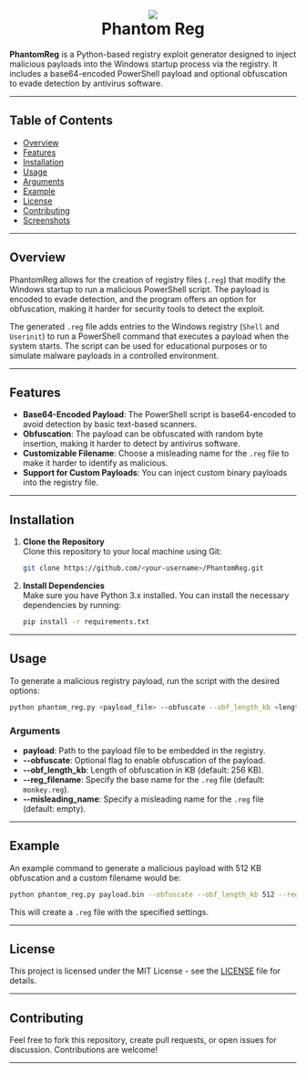 
<h1 align="center">

<br>
<img src="https://i.imgur.com/T67NiRK.png">
<br>
Phantom Reg
</h1>

**PhantomReg** is a Python-based registry exploit generator designed to inject malicious payloads into the Windows startup process via the registry. It includes a base64-encoded PowerShell payload and optional obfuscation to evade detection by antivirus software.

---

## Table of Contents

- [Overview](#overview)
- [Features](#features)
- [Installation](#installation)
- [Usage](#usage)
- [Arguments](#arguments)
- [Example](#example)
- [License](#license)
- [Contributing](#contributing)
- [Screenshots](#screenshots)

---

## Overview

PhantomReg allows for the creation of registry files (`.reg`) that modify the Windows startup to run a malicious PowerShell script. The payload is encoded to evade detection, and the program offers an option for obfuscation, making it harder for security tools to detect the exploit.

The generated `.reg` file adds entries to the Windows registry (`Shell` and `Userinit`) to run a PowerShell command that executes a payload when the system starts. The script can be used for educational purposes or to simulate malware payloads in a controlled environment.

---

## Features

- **Base64-Encoded Payload**: The PowerShell script is base64-encoded to avoid detection by basic text-based scanners.
- **Obfuscation**: The payload can be obfuscated with random byte insertion, making it harder to detect by antivirus software.
- **Customizable Filename**: Choose a misleading name for the `.reg` file to make it harder to identify as malicious.
- **Support for Custom Payloads**: You can inject custom binary payloads into the registry file.

---

## Installation

1. **Clone the Repository**  
   Clone this repository to your local machine using Git:
   ```bash
   git clone https://github.com/<your-username>/PhantomReg.git
   ```

2. **Install Dependencies**  
   Make sure you have Python 3.x installed. You can install the necessary dependencies by running:
   ```bash
   pip install -r requirements.txt
   ```

---

## Usage

To generate a malicious registry payload, run the script with the desired options:

```bash
python phantom_reg.py <payload_file> --obfuscate --obf_length_kb <length> --reg_filename <filename> --misleading_name <name>
```

### Arguments

- **payload**: Path to the payload file to be embedded in the registry.
- **--obfuscate**: Optional flag to enable obfuscation of the payload.
- **--obf_length_kb**: Length of obfuscation in KB (default: 256 KB).
- **--reg_filename**: Specify the base name for the `.reg` file (default: `monkey.reg`).
- **--misleading_name**: Specify a misleading name for the `.reg` file (default: empty).

---

## Example

An example command to generate a malicious payload with 512 KB obfuscation and a custom filename would be:

```bash
python phantom_reg.py payload.bin --obfuscate --obf_length_kb 512 --reg_filename "malicious_payload.reg" --misleading_name "SUSPICIOUS FILE"
```

This will create a `.reg` file with the specified settings.

---

## License

This project is licensed under the MIT License - see the [LICENSE](LICENSE) file for details.

---

## Contributing

Feel free to fork this repository, create pull requests, or open issues for discussion. Contributions are welcome!

---


